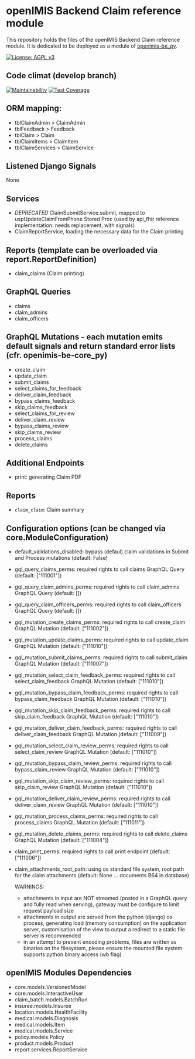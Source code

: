 # openIMIS Backend Claim reference module
This repository holds the files of the openIMIS Backend Claim reference module.
It is dedicated to be deployed as a module of [openimis-be_py](https://github.com/openimis/openimis-be_py).

[![License: AGPL v3](https://img.shields.io/badge/License-AGPL%20v3-blue.svg)](https://www.gnu.org/licenses/agpl-3.0)

## Code climat (develop branch)

[![Maintainability](https://img.shields.io/codeclimate/maintainability/openimis/openimis-be-claim_py.svg)](https://codeclimate.com/github/openimis/openimis-be-claim_py/maintainability)
[![Test Coverage](https://img.shields.io/codeclimate/coverage/openimis/openimis-be-claim_py.svg)](https://codeclimate.com/github/openimis/openimis-be-claim_py)

## ORM mapping:
* tblClaimAdmin > ClaimAdmin
* tblFeedback > Feedback
* tblClaim  > Claim
* tblClaimItems > ClaimItem
* tblClaimServices > ClaimService

## Listened Django Signals
None

## Services
* *DEPRECATED* ClaimSubmitService.submit, mapped to uspUpdateClaimFromPhone Stored Proc (used by api_fhir reference implementation: needs replacement, with signals)
* ClaimReportService, loading the necessary data for the Claim printing

## Reports (template can be overloaded via report.ReportDefinition)
* claim_claims (Claim printing)

## GraphQL Queries
* claims
* claim_admins
* claim_officers

## GraphQL Mutations - each mutation emits default signals and return standard error lists (cfr. openimis-be-core_py)
* create_claim
* update_claim
* submit_claims
* select_claims_for_feedback
* deliver_claim_feedback
* bypass_claims_feedback
* skip_claims_feedback
* select_claims_for_review
* deliver_claim_review
* bypass_claims_review
* skip_claims_review
* process_claims
* delete_claims

## Additional Endpoints
* print: generating Claim PDF

## Reports
* `claim_claim`: Claim summary

## Configuration options (can be changed via core.ModuleConfiguration)
* default_validations_disabled: bypass (defaul) claim validations in Submit and Process mutations (default: False)
* gql_query_claims_perms: required rights to call claims GraphQL Query (default: ["111001"])
* gql_query_claim_admins_perms: required rights to call claim_admins GraphQL Query (default: [])
* gql_query_claim_officers_perms: required rights to call claim_officers GraphQL Query (default: [])
* gql_mutation_create_claims_perms: required rights to call create_claim GraphQL Mutation (default: ["111002"])
* gql_mutation_update_claims_perms: required rights to call update_claim GraphQL Mutation (default: ["111010"])
* gql_mutation_submit_claims_perms: required rights to call submit_claim GraphQL Mutation (default: ["111007"])
* gql_mutation_select_claim_feedback_perms: required rights to call select_claim_feedback GraphQL Mutation (default: ["111010"])
* gql_mutation_bypass_claim_feedback_perms: required rights to call bypass_claim_feedback GraphQL Mutation (default: ["111010"])
* gql_mutation_skip_claim_feedback_perms: required rights to call skip_claim_feedback GraphQL Mutation (default: ["111010"])
* gql_mutation_deliver_claim_feedback_perms: required rights to call deliver_claim_feedback GraphQL Mutation (default: ["111009"])
* gql_mutation_select_claim_review_perms: required rights to call select_claim_review GraphQL Mutation (default: ["111010"])
* gql_mutation_bypass_claim_review_perms: required rights to call bypass_claim_review GraphQL Mutation (default: ["111010"])
* gql_mutation_skip_claim_review_perms: required rights to call skip_claim_review GraphQL Mutation (default: ["111010"])
* gql_mutation_deliver_claim_review_perms: required rights to call deliver_claim_review GraphQL Mutation (default: ["111010"])
* gql_mutation_process_claims_perms: required rights to call process_claims GraphQL Mutation (default: ["111011"])
* gql_mutation_delete_claims_perms: required rights to call delete_claims GraphQL Mutation (default: ["111004"])
* claim_print_perms: required rights to call print endpoint (default: ["111006"])
* claim_attachments_root_path: using os standard file system, root path for the claim attachments (default: None ... documents B64 in database)

  WARNINGS:
  * attachments in input are NOT streamed (posted in a GraphQL query and fully read when serving), gateway must be configure to limit request payload size
  * attachments in output are served from the python (django) os process, generating load (memory consumption) on the application server, customisation of the view to output a redirect to a static file server is recommended
  * in an attempt to prevent encoding problems, files are written as binaries on the filesystem, please ensure the mounted file system supports python binary access (wb flag)


## openIMIS Modules Dependencies
* core.models.VersionedModel
* core.models.InteractiveUser
* claim_batch.models.BatchRun
* insuree.models.Insuree
* location.models.HealthFacility
* medical.models.Diagnosis
* medical.models.Item
* medical.models.Service
* policy.models.Policy
* product.models.Product
* report.services.ReportService